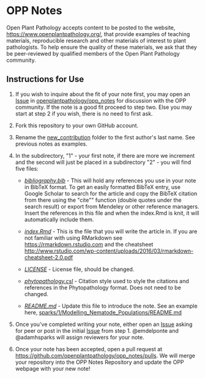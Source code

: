 OPP Notes
================

Open Plant Pathology accepts content to be posted to the website,
<https://www.openplantpathology.org/>, that provide examples of teaching
materials, reproducible research and other materials of interest to plant
pathologists. To help ensure the quality of these materials, we ask that they be
peer-reviewed by qualified members of the Open Plant Pathology community.
## Instructions for Use

1. If you wish to inquire about the fit of your note first, you may open an [Issue](https://github.com/openplantpathology/opp_notes/issues) in
[openplantpathology/opp_notes](https://github.com/openplantpathology/opp_notes)
for discussion with the OPP community. If the note is a good fit proceed to
step two. Else you may start at step 2 if you wish, there is no need to first
ask.

2. Fork this repository to your own GitHub account.

3. Rename the [new_contribution](new_contribution) folder to the first author's
last name. See previous notes as examples.

4. In the subdirectory, "1" - your first note, if there are more we
increment and the second will just be placed in a subdirectory "2" - you will
find five files:

    - [*bibliography.bib*](new_contribution/1/bibliography.bib) - This will hold
    any references you use in your note in BibTeX format. To get an easily
    formatted BibTeX entry, use Google Scholar to search for the article and
    copy the BibTeX citation from there using the "cite"" function (double
    quotes under the search result) or export from Mendeley or other reference
    managers. Insert the references in this file and when the index.Rmd is
    knit, it will automatically include them.
  
    - [*index.Rmd*](new_contribution/1/index.Rmd) - This is the file that you
    will write the article in. If you are not familiar with using RMarkdown see
    <https://rmarkdown.rstudio.com> and the cheatsheet
    <http://www.rstudio.com/wp-content/uploads/2016/03/rmarkdown-cheatsheet-2.0.pdf>
  
    - [*LICENSE*](new_contribution/1/LICENSE) - License file, should be changed.
  
    - [*phytopathology.csl*](new_contribution/1/phytopathology.csl) - Citation
    style used to style the citations and references in the Phytopathology
    format. Does not need to be changed.
  
    - [*README.md*](new_contribution/1/README.md) - Update this file to
    introduce the note. See an example here,
    [sparks/1/Modelling_Nematode_Populations/README.md](sparks/1/Modelling_Nematode_Populations/README.md)

5. Once you've completed writing your note, either open an
[Issue](https://github.com/openplantpathology/opp_notes/issues) asking for peer
or post in the initial
[Issue](https://github.com/openplantpathology/opp_notes/issues) from step 1.
@emdelponte and @adamhsparks will assign reviewers for your note.

5. Once your note has been accepted, open a pull request at
<https://github.com/openplantpathology/opp_notes/pulls>. We will merge
your repository into the OPP Notes Repository and update the OPP webpage
with your new note!
